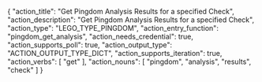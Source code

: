 {
"action_title": "Get Pingdom Analysis Results for a specified Check",
"action_description": "Get Pingdom Analysis Results for a specified Check",
"action_type": "LEGO_TYPE_PINGDOM",
"action_entry_function": "pingdom_get_analysis",
"action_needs_credential": true,
"action_supports_poll": true,
"action_output_type": "ACTION_OUTPUT_TYPE_DICT",
"action_supports_iteration": true,
"action_verbs": [
"get"
],
"action_nouns": [
"pingdom",
"analysis",
"results",
"check"
]
}
